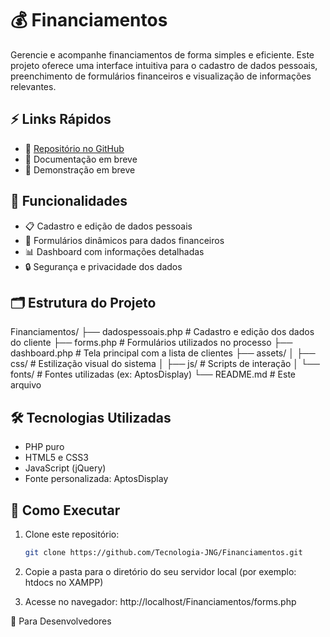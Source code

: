 # 💰 Financiamentos

Gerencie e acompanhe financiamentos de forma simples e eficiente. Este projeto oferece uma interface intuitiva para o cadastro de dados pessoais, preenchimento de formulários financeiros e visualização de informações relevantes.

## ⚡ Links Rápidos

- 📂 [Repositório no GitHub](https://github.com/Tecnologia-JNG/Financiamentos)
- 🧾 Documentação em breve
- 🧪 Demonstração em breve

## 🧩 Funcionalidades

- 📋 Cadastro e edição de dados pessoais
- 📝 Formulários dinâmicos para dados financeiros
- 📊 Dashboard com informações detalhadas
- 🔒 Segurança e privacidade dos dados

## 🗂️ Estrutura do Projeto

Financiamentos/
├── dadospessoais.php # Cadastro e edição dos dados do cliente
├── forms.php # Formulários utilizados no processo
├── dashboard.php # Tela principal com a lista de clientes
├── assets/
│ ├── css/ # Estilização visual do sistema
│ ├── js/ # Scripts de interação
│ └── fonts/ # Fontes utilizadas (ex: AptosDisplay)
└── README.md # Este arquivo


## 🛠️ Tecnologias Utilizadas

- PHP puro
- HTML5 e CSS3
- JavaScript (jQuery)
- Fonte personalizada: AptosDisplay

## 🚀 Como Executar

1. Clone este repositório:
   ```bash
   git clone https://github.com/Tecnologia-JNG/Financiamentos.git

2. Copie a pasta para o diretório do seu servidor local (por exemplo: htdocs no XAMPP)

3. Acesse no navegador:
http://localhost/Financiamentos/forms.php

🧪 Para Desenvolvedores

